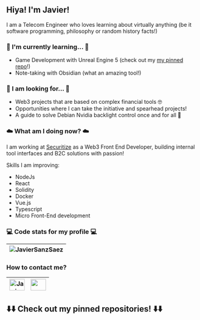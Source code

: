 ## Hiya! I'm Javier!

I am a Telecom Engineer who loves learning about virtually anything (be it software programming, philosophy or random history facts!)

### 📖 I'm currently learning... 📖
- Game Development with Unreal Engine 5 (check out my [my pinned repo](https://github.com/JavierSanzSaez/YesMyLiege)!)
- Note-taking with Obsidian (what an amazing tool!)

### 🌠 I am looking for... 🌠
- Web3 projects that are based on complex financial tools 🤓
- Opportunities where I can take the initiative and spearhead projects!
- A guide to solve Debian Nvidia backlight control once and for all 🤬

### ☁️ What am I doing now? ☁️
I am working at [Securitize](https://www.securitize.io) as a Web3 Front End Developer, building internal tool interfaces and B2C solutions with passion!

Skills I am improving:
- NodeJs
- React
- Solidity
- Docker
- Vue.js
- Typescript
- Micro Front-End development

### 💻 Code stats for my profile 💻
|<img src="https://github-readme-stats.vercel.app/api/top-langs?username=JavierSanzSaez&show_icons=true&locale=en&layout=compact" alt="JavierSanzSaez" />|
|---|

### How to contact me?
|<a href="https://www.linkedin.com/in/javier-sanz-sáez-19777a135/" target="blank"><img align="center" src="https://raw.githubusercontent.com/rahuldkjain/github-profile-readme-generator/master/src/images/icons/Social/linked-in-alt.svg" alt="JavierSanzSaez" height="30" width="40" /></a>|<a href="mailto:javiersse@gmail.com"><img align="center" src="https://upload.wikimedia.org/wikipedia/commons/7/7e/Gmail_icon_%282020%29.svg" height="30" width="40" /> </a>|
|---|---|

## ⬇️⬇️ Check out my pinned repositories! ⬇️⬇️
